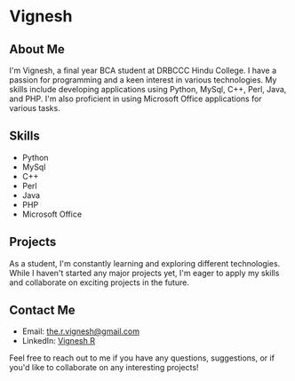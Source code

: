 # Vignesh

## About Me
I'm Vignesh, a final year BCA student at DRBCCC Hindu College. I have a passion for programming and a keen interest in various technologies. My skills include developing applications using Python, MySql, C++, Perl, Java, and PHP. I'm also proficient in using Microsoft Office applications for various tasks.

## Skills
- Python
- MySql
- C++
- Perl
- Java
- PHP
- Microsoft Office

## Projects
As a student, I'm constantly learning and exploring different technologies. While I haven't started any major projects yet, I'm eager to apply my skills and collaborate on exciting projects in the future.

## Contact Me
- Email: [the.r.vignesh@gmail.com](mailto:the.r.vignesh@gmail.com)
- LinkedIn: [Vignesh R](www.linkedin.com/in/vignesh-r-06b5b3281)

Feel free to reach out to me if you have any questions, suggestions, or if you'd like to collaborate on any interesting projects!

